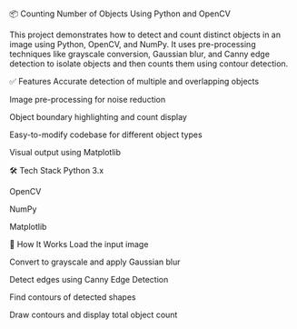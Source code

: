 📦 Counting Number of Objects Using Python and OpenCV

This project demonstrates how to detect and count distinct objects in an image using Python, OpenCV, and NumPy. It uses pre-processing techniques like grayscale conversion, Gaussian blur, and Canny edge detection to isolate objects and then counts them using contour detection.

✅ Features
   Accurate detection of multiple and overlapping objects

   Image pre-processing for noise reduction

   Object boundary highlighting and count display

   Easy-to-modify codebase for different object types

   Visual output using Matplotlib

🛠️ Tech Stack
   Python 3.x

   OpenCV

   NumPy

   Matplotlib

📁 How It Works
   Load the input image

   Convert to grayscale and apply Gaussian blur

   Detect edges using Canny Edge Detection

   Find contours of detected shapes

   Draw contours and display total object count
